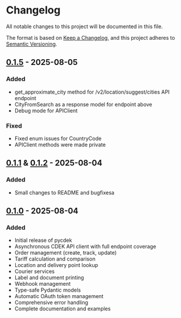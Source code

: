 # Changelog

All notable changes to this project will be documented in this file.

The format is based on [Keep a Changelog](https://keepachangelog.com/en/1.0.0/),
and this project adheres to [Semantic Versioning](https://semver.org/spec/v2.0.0.html).

## [0.1.5] - 2025-08-05

### Added
- get_approximate_city method for /v2/location/suggest/cities API endpoint
- CityFromSearch as a response model for endpoint above
- Debug mode for APIClient

### Fixed
- Fixed enum issues for CountryCode
- APIClient methods were made private

## [0.1.1] & [0.1.2] - 2025-08-04

### Added
- Small changes to README and bugfixesa

## [0.1.0] - 2025-08-04

### Added
- Initial release of pycdek
- Asynchronous CDEK API client with full endpoint coverage
- Order management (create, track, update)
- Tariff calculation and comparison
- Location and delivery point lookup
- Courier services
- Label and document printing
- Webhook management
- Type-safe Pydantic models
- Automatic OAuth token management
- Comprehensive error handling
- Complete documentation and examples

[0.1.0]: https://github.com/avoidedabsence/async-cdek-api/releases/tag/v0.1.0
[0.1.1]: https://github.com/avoidedabsence/async-cdek-api/releases/tag/v0.1.1
[0.1.2]: https://github.com/avoidedabsence/async-cdek-api/releases/tag/v0.1.2
[0.1.5]: https://github.com/avoidedabsence/async-cdek-api/releases/tag/v0.1.5
